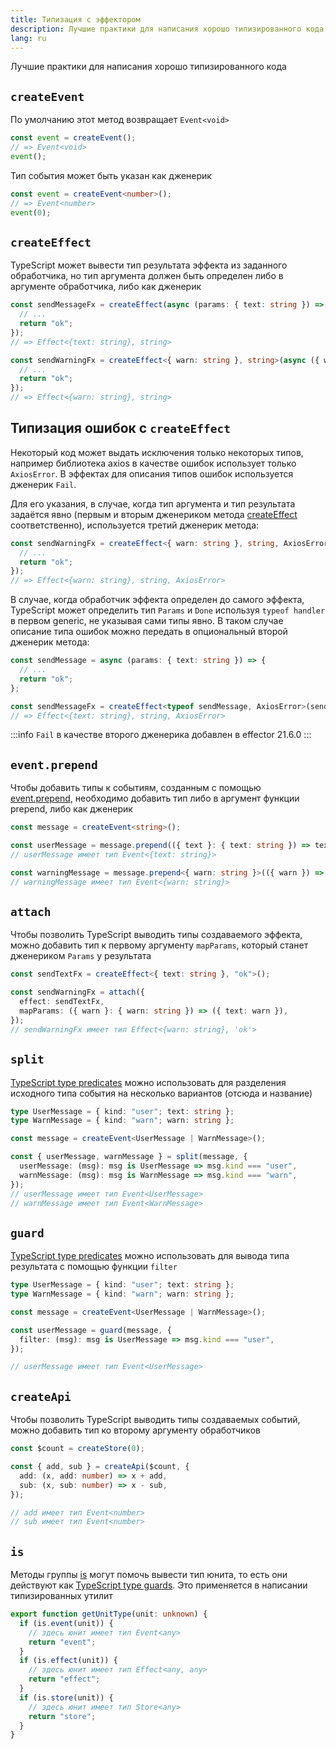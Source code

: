 ```yaml
---
title: Типизация с эффектором
description: Лучшие практики для написания хорошо типизированного кода
lang: ru
---
```


Лучшие практики для написания хорошо типизированного кода

## `createEvent`

По умолчанию этот метод возвращает `Event<void>`

```typescript
const event = createEvent();
// => Event<void>
event();
```

Тип события может быть указан как дженерик

```typescript
const event = createEvent<number>();
// => Event<number>
event(0);
```

## `createEffect`

TypeScript может вывести тип результата эффекта из заданного обработчика, но тип аргумента должен быть определен либо в аргументе обработчика, либо как дженерик

```typescript
const sendMessageFx = createEffect(async (params: { text: string }) => {
  // ...
  return "ok";
});
// => Effect<{text: string}, string>

const sendWarningFx = createEffect<{ warn: string }, string>(async ({ warn }) => {
  // ...
  return "ok";
});
// => Effect<{warn: string}, string>
```

## Типизация ошибок с `createEffect`

Некоторый код может выдать исключения только некоторых типов, например библиотека axios в качестве ошибок использует только `AxiosError`. В эффектах для описания типов ошибок используется дженерик `Fail`.

Для его указания, в случае, когда тип аргумента и тип результата задаётся явно (первым и вторым дженериком метода [createEffect](/ru/api/effector/createEffect) соответственно), используется третий дженерик метода:

```typescript
const sendWarningFx = createEffect<{ warn: string }, string, AxiosError>(async ({ warn }) => {
  // ...
  return "ok";
});
// => Effect<{warn: string}, string, AxiosError>
```

В случае, когда обработчик эффекта определен до самого эффекта, TypeScript может определить тип `Params` и `Done` используя `typeof handler` в первом generic, не указывая сами типы явно. В таком случае описание типа ошибок можно передать в опциональный второй дженерик метода:

```typescript
const sendMessage = async (params: { text: string }) => {
  // ...
  return "ok";
};

const sendMessageFx = createEffect<typeof sendMessage, AxiosError>(sendMessage);
// => Effect<{text: string}, string, AxiosError>
```

:::info
`Fail` в качестве второго дженерика добавлен в effector 21.6.0
:::

## `event.prepend`

Чтобы добавить типы к событиям, созданным с помощью [event.prepend](/ru/api/effector/Event#prependfn), необходимо добавить тип либо в аргумент функции prepend, либо как дженерик

```typescript
const message = createEvent<string>();

const userMessage = message.prepend(({ text }: { text: string }) => text);
// userMessage имеет тип Event<{text: string}>

const warningMessage = message.prepend<{ warn: string }>(({ warn }) => warn);
// warningMessage имеет тип Event<{warn: string}>
```

## `attach`

Чтобы позволить TypeScript выводить типы создаваемого эффекта, можно добавить тип к первому аргументу `mapParams`, который станет дженериком `Params` у результата

```typescript
const sendTextFx = createEffect<{ text: string }, "ok">();

const sendWarningFx = attach({
  effect: sendTextFx,
  mapParams: ({ warn }: { warn: string }) => ({ text: warn }),
});
// sendWarningFx имеет тип Effect<{warn: string}, 'ok'>
```

## `split`

[TypeScript type predicates](https://www.typescriptlang.org/docs/handbook/advanced-types.html#using-type-predicates) можно использовать для разделения исходного типа события на несколько вариантов (отсюда и название)

```typescript
type UserMessage = { kind: "user"; text: string };
type WarnMessage = { kind: "warn"; warn: string };

const message = createEvent<UserMessage | WarnMessage>();

const { userMessage, warnMessage } = split(message, {
  userMessage: (msg): msg is UserMessage => msg.kind === "user",
  warnMessage: (msg): msg is WarnMessage => msg.kind === "warn",
});
// userMessage имеет тип Event<UserMessage>
// warnMessage имеет тип Event<WarnMessage>
```

## `guard`

[TypeScript type predicates](https://www.typescriptlang.org/docs/handbook/advanced-types.html#using-type-predicates) можно использовать для вывода типа результата с помощью функции `filter`

```typescript
type UserMessage = { kind: "user"; text: string };
type WarnMessage = { kind: "warn"; warn: string };

const message = createEvent<UserMessage | WarnMessage>();

const userMessage = guard(message, {
  filter: (msg): msg is UserMessage => msg.kind === "user",
});

// userMessage имеет тип Event<UserMessage>
```

## `createApi`

Чтобы позволить TypeScript выводить типы создаваемых событий, можно добавить тип ко второму аргументу обработчиков

```typescript
const $count = createStore(0);

const { add, sub } = createApi($count, {
  add: (x, add: number) => x + add,
  sub: (x, sub: number) => x - sub,
});

// add имеет тип Event<number>
// sub имеет тип Event<number>
```

## `is`

Методы группы [is](/ru/api/effector/is) могут помочь вывести тип юнита, то есть они действуют как [TypeScript type guards](https://www.typescriptlang.org/docs/handbook/advanced-types.html#type-guards-and-differentiating-types). Это применяется в написании типизированных утилит

```typescript
export function getUnitType(unit: unknown) {
  if (is.event(unit)) {
    // здесь юнит имеет тип Event<any>
    return "event";
  }
  if (is.effect(unit)) {
    // здесь юнит имеет тип Effect<any, any>
    return "effect";
  }
  if (is.store(unit)) {
    // здесь юнит имеет тип Store<any>
    return "store";
  }
}
```
